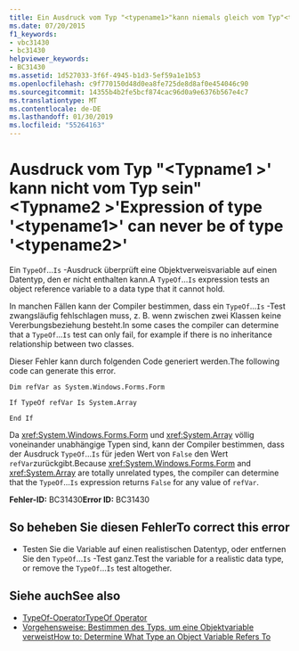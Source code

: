 ```yaml
---
title: Ein Ausdruck vom Typ "<typename1>"kann niemals gleich vom Typ"<typename2>"
ms.date: 07/20/2015
f1_keywords:
- vbc31430
- bc31430
helpviewer_keywords:
- BC31430
ms.assetid: 1d527033-3f6f-4945-b1d3-5ef59a1e1b53
ms.openlocfilehash: c9f770150d48d0ea8fe725de8d8af0e454046c90
ms.sourcegitcommit: 14355b4b2fe5bcf874cac96d0a9e6376b567e4c7
ms.translationtype: MT
ms.contentlocale: de-DE
ms.lasthandoff: 01/30/2019
ms.locfileid: "55264163"
---
```

# <a name="expression-of-type-typename1-can-never-be-of-type-typename2"></a><span data-ttu-id="b32ab-102">Ausdruck vom Typ "\<Typname1 >' kann nicht vom Typ sein"\<Typname2 >'</span><span class="sxs-lookup"><span data-stu-id="b32ab-102">Expression of type '\<typename1>' can never be of type '\<typename2>'</span></span>
<span data-ttu-id="b32ab-103">Ein `TypeOf`...`Is` -Ausdruck überprüft eine Objektverweisvariable auf einen Datentyp, den er nicht enthalten kann.</span><span class="sxs-lookup"><span data-stu-id="b32ab-103">A `TypeOf`...`Is` expression tests an object reference variable to a data type that it cannot hold.</span></span>  
  
 <span data-ttu-id="b32ab-104">In manchen Fällen kann der Compiler bestimmen, dass ein `TypeOf`...`Is` -Test zwangsläufig fehlschlagen muss, z. B. wenn zwischen zwei Klassen keine Vererbungsbeziehung besteht.</span><span class="sxs-lookup"><span data-stu-id="b32ab-104">In some cases the compiler can determine that a `TypeOf`...`Is` test can only fail, for example if there is no inheritance relationship between two classes.</span></span>  
  
 <span data-ttu-id="b32ab-105">Dieser Fehler kann durch folgenden Code generiert werden.</span><span class="sxs-lookup"><span data-stu-id="b32ab-105">The following code can generate this error.</span></span>  
  
 `Dim refVar as System.Windows.Forms.Form`  
  
 `If TypeOf refVar Is System.Array`  
  
 `End If`  
  
 <span data-ttu-id="b32ab-106">Da <xref:System.Windows.Forms.Form> und <xref:System.Array> völlig voneinander unabhängige Typen sind, kann der Compiler bestimmen, dass der Ausdruck `TypeOf`...`Is` für jeden Wert von `False` den Wert `refVar`zurückgibt.</span><span class="sxs-lookup"><span data-stu-id="b32ab-106">Because <xref:System.Windows.Forms.Form> and <xref:System.Array> are totally unrelated types, the compiler can determine that the `TypeOf`...`Is` expression returns `False` for any value of `refVar`.</span></span>  
  
 <span data-ttu-id="b32ab-107">**Fehler-ID:** BC31430</span><span class="sxs-lookup"><span data-stu-id="b32ab-107">**Error ID:** BC31430</span></span>  
  
## <a name="to-correct-this-error"></a><span data-ttu-id="b32ab-108">So beheben Sie diesen Fehler</span><span class="sxs-lookup"><span data-stu-id="b32ab-108">To correct this error</span></span>  
  
-   <span data-ttu-id="b32ab-109">Testen Sie die Variable auf einen realistischen Datentyp, oder entfernen Sie den `TypeOf`...`Is` -Test ganz.</span><span class="sxs-lookup"><span data-stu-id="b32ab-109">Test the variable for a realistic data type, or remove the `TypeOf`...`Is` test altogether.</span></span>  
  
## <a name="see-also"></a><span data-ttu-id="b32ab-110">Siehe auch</span><span class="sxs-lookup"><span data-stu-id="b32ab-110">See also</span></span>
- [<span data-ttu-id="b32ab-111">TypeOf-Operator</span><span class="sxs-lookup"><span data-stu-id="b32ab-111">TypeOf Operator</span></span>](../../visual-basic/language-reference/operators/typeof-operator.md)
- [<span data-ttu-id="b32ab-112">Vorgehensweise: Bestimmen des Typs, um eine Objektvariable verweist</span><span class="sxs-lookup"><span data-stu-id="b32ab-112">How to: Determine What Type an Object Variable Refers To</span></span>](../../visual-basic/programming-guide/language-features/variables/how-to-determine-what-type-an-object-variable-refers-to.md)
